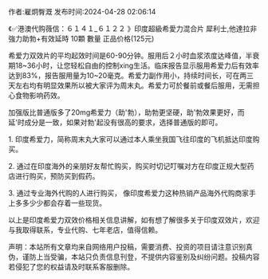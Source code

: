 <p>作者:雇炯臀溉 发布时间:2024-04-28 02:06:14</p>
<p>《✅港澳代购薇信：６１４１_６１２２ 》印度超級希愛力混合片 犀利士,他達拉非 強力助勃+有效延時 10顆 數量 正品价格(125元) </p>
									<p></p><p>希爱力双效片的平均起效时间是60-90分钟。服用后２小时血浆浓度达峰值，半衰期18~36小时，让您轻松自由的控制xing生活。临床报告显示服用希爱力后有效率达到83%，报告服用量为10~20毫克。希爱力副作用小，持续时间长，可在两三天左右均有明显效果所以被大家评为周末丸。希爱力可於餐前或餐后服用，无需担心食物影响药效。</p><p>加强版比普通版多了20mg希爱力（助'勃），助勃更坚硬，助'勃效果更好，而延'时成分是一致，如果对勃'起没有很高的要求，选择普通版的即可。</p><p></p><p></p><p>1. 印度希爱力，简称周末丸大家可以通过本人乘坐我国飞往印度的飞机抵达印度购买。</p><p>2. 通过在印度海外的亲朋好友帮忙购买，购买时切记叮嘱对方在印度正规大型药店进行购买，预防买到假药。</p><p>3. 通过专业海外代购的人进行购买， 像印度希爱力这种热销产品海外代购商家手上多多少少都会存着一些现货。</p><p>以上是印度希爱力双效价格相关信息讲解，如有想了解很多关于印度双效片，欢迎与我取得联系，专业代购、七年老店，值得信赖。</p>				声明：本站所有文章均来自网络用户投稿，需要消费、投资的项目请注意识别真伪，谨防上当受骗，本站只负责信息刊登，不提供内容鉴别及纠纷问题。投稿内容若侵犯了您的权益请及时联系客服删除。				
